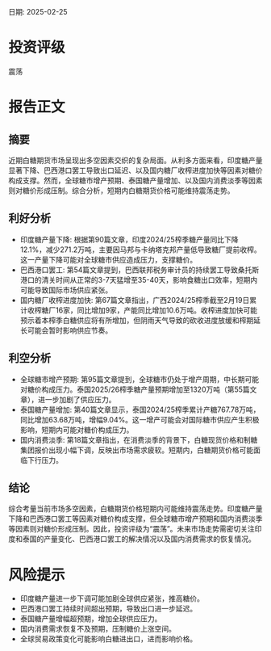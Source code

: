 
日期: 2025-02-25

# 投资评级

震荡

# 报告正文

## 摘要

近期白糖期货市场呈现出多空因素交织的复杂局面。从利多方面来看，印度糖产量显著下降、巴西港口罢工导致出口延迟、以及国内糖厂收榨进度加快等因素对糖价构成支撑。然而，全球糖市增产预期、泰国糖产量增加、以及国内消费淡季等因素则对糖价形成压制。综合分析，短期内白糖期货价格可能维持震荡走势。

## 利好分析

* 印度糖产量下降: 根据第90篇文章，印度2024/25榨季糖产量同比下降12.1%，减少271.2万吨，主要因马邦与卡纳塔克邦产量低导致糖厂提前收榨。这一产量下降可能对全球糖市供应造成压力，支撑糖价。
* 巴西港口罢工: 第54篇文章提到，巴西联邦税务审计员的持续罢工导致桑托斯港口的清关时间从正常的3-7天猛增至35-40天，影响食糖出口效率，短期内可能导致国际市场供应紧张。
* 国内糖厂收榨进度加快: 第67篇文章指出，广西2024/25榨季截至2月19日累计收榨糖厂16家，同比增加9家，产能同比增加10.6万吨。收榨进度加快可能预示着本榨季白糖供应将有所增加，但阴雨天气导致的砍收进度放缓和榨期延长可能会暂时影响供应节奏。

## 利空分析

* 全球糖市增产预期: 第95篇文章提到，全球糖市仍处于增产周期，中长期可能对糖价构成压力。泰国2025/26榨季糖产量预期增加至1320万吨（第55篇文章），进一步加剧了供应压力。
* 泰国糖产量增加: 第40篇文章显示，泰国2024/25榨季累计产糖767.78万吨，同比增加63.68万吨，增幅9.04%。这一增产可能会对国际糖市供应产生积极影响，短期内可能对糖价构成压力。
* 国内消费淡季: 第18篇文章指出，在消费淡季的背景下，白糖现货价格和制糖集团报价出现小幅下调，反映出市场需求疲软。短期内，白糖期货价格可能面临下行压力。

## 结论

综合考量当前市场多空因素，白糖期货价格短期内可能维持震荡走势。印度糖产量下降和巴西港口罢工等因素对糖价构成支撑，但全球糖市增产预期和国内消费淡季等因素则对糖价形成压制。因此，投资评级为“震荡”。未来市场走势需密切关注印度和泰国的产量变化、巴西港口罢工的解决情况以及国内消费需求的恢复情况。

# 风险提示

* 印度糖产量进一步下调可能加剧全球供应紧张，推高糖价。
* 巴西港口罢工持续时间超出预期，导致出口进一步延迟。
* 泰国糖产量增幅超预期，增加全球供应压力。
* 国内消费需求恢复不及预期，压制糖价上涨空间。
* 全球贸易政策变化可能影响白糖进出口，进而影响价格。
